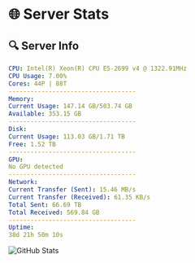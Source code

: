 # 🌐 Server Stats
## 🔍 Server Info
```yaml
CPU: Intel(R) Xeon(R) CPU E5-2699 v4 @ 1322.91MHz
CPU Usage: 7.00%
Cores: 44P | 88T
-----------------------------------
Memory:
Current Usage: 147.14 GB/503.74 GB
Available: 353.15 GB
-----------------------------------
Disk:
Current Usage: 113.03 GB/1.71 TB
Free: 1.52 TB
-----------------------------------
GPU:
No GPU detected
-----------------------------------
Network:
Current Transfer (Sent): 15.46 MB/s
Current Transfer (Received): 61.35 KB/s
Total Sent: 66.69 TB
Total Received: 569.84 GB
-----------------------------------
Uptime:
38d 21h 50m 10s
```
![GitHub Stats](https://img.shields.io/badge/Updated-2025-04-15_19:12:59-blue)